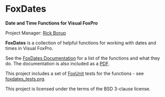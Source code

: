 # FoxDates

**Date and Time Functions for Visual FoxPro**

Project Manager: [Rick Borup](https://github.com/RickBorup)

**FoxDates** is a collection of helpful functions for working with dates and times in Visual FoxPro. 

See the [FoxDates Documentation](FoxDates_Docs.md) for a list of the functions and what they do. The documentation is also included as a [PDF](FoxDates_Docs.pdf).

This project includes a set of [FoxUnit](https://github.com/VFPX/FoxUnit) tests for the functions - see [foxdates_tests.prg](Tests/foxdates_tests.prg).

This project is licensed under the terms of the BSD 3-clause license.
